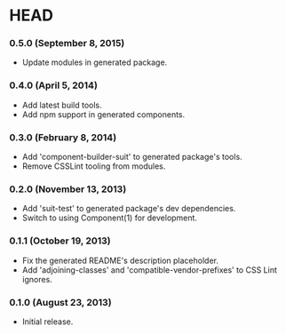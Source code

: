 # HEAD

### 0.5.0 (September 8, 2015)

* Update modules in generated package.

### 0.4.0 (April 5, 2014)

* Add latest build tools.
* Add npm support in generated components.

### 0.3.0 (February 8, 2014)

* Add 'component-builder-suit' to generated package's tools.
* Remove CSSLint tooling from modules.

### 0.2.0 (November 13, 2013)

* Add 'suit-test' to generated package's dev dependencies.
* Switch to using Component(1) for development.

### 0.1.1 (October 19, 2013)

* Fix the generated README's description placeholder.
* Add 'adjoining-classes' and 'compatible-vendor-prefixes' to CSS Lint ignores.

### 0.1.0 (August 23, 2013)

* Initial release.
